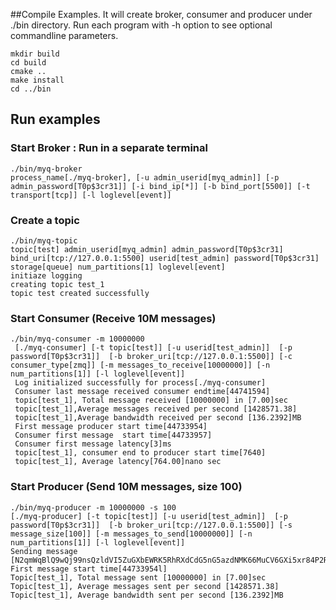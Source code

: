 ##Compile Examples. 
It will create broker, consumer and producer under ./bin directory. 
Run each program with -h option to see optional commandline parameters.

    mkdir build
    cd build
    cmake ..
    make install
    cd ../bin

## Run examples
   
### Start Broker :  Run in a separate terminal
    ./bin/myq-broker
    process_name[./myq-broker], [-u admin_userid[myq_admin]] [-p admin_password[T0p$3cr31]] [-i bind_ip[*]] [-b bind_port[5500]] [-t transport[tcp]] [-l loglevel[event]]
    
### Create a topic
    ./bin/myq-topic
    topic[test] admin_userid[myq_admin] admin_password[T0p$3cr31] bind_uri[tcp://127.0.0.1:5500] userid[test_admin] password[T0p$3cr31] storage[queue] num_partitions[1] loglevel[event]
    initiaze logging
    creating topic test_1
    topic test created successfully
    
### Start Consumer (Receive 10M messages)
    ./bin/myq-consumer -m 10000000
     [./myq-consumer] [-t topic[test]] [-u userid[test_admin]]  [-p password[T0p$3cr31]]  [-b broker_uri[tcp://127.0.0.1:5500]] [-c consumer_type[zmq]] [-m messages_to_receive[10000000]] [-n num_partitions[1]] [-l loglevel[event]]
     Log initialized successfully for process[./myq-consumer]
     Consumer last message received consumer endtime[44741594]
     topic[test_1], Total message received [10000000] in [7.00]sec
     topic[test_1],Average messages received per second [1428571.38]
     topic[test_1],Average bandwidth received per second [136.2392]MB
     First message producer start time[44733954]
     Consumer first message  start time[44733957]
     Consumer first message latency[3]ms
     topic[test_1], consumer end to producer start time[7640]
     topic[test_1], Average latency[764.00]nano sec
    
### Start Producer (Send 10M messages, size 100)
    ./bin/myq-producer -m 10000000 -s 100
    [./myq-producer] [-t topic[test]] [-u userid[test_admin]]  [-p password[T0p$3cr31]]  [-b broker_uri[tcp://127.0.0.1:5500]] [-s message_size[100]] [-m messages_to_send[10000000]] [-n num_partitions[1]] [-l loglevel[event]]
    Sending message [N2qmWqBlQ9wQj99nsQzldVI5ZuGXbEWRK5RhRXdCdG5nG5azdNMK66MuCV6GXi5xr84P2R391UXaLHbavJvFZGfO47XWS2qVOw5l]
    First message start time[44733954l]
    Topic[test_1], Total message sent [10000000] in [7.00]sec
    Topic[test_1], Average messages sent per second [1428571.38]
    Topic[test_1], Average bandwidth sent per second [136.2392]MB
    
